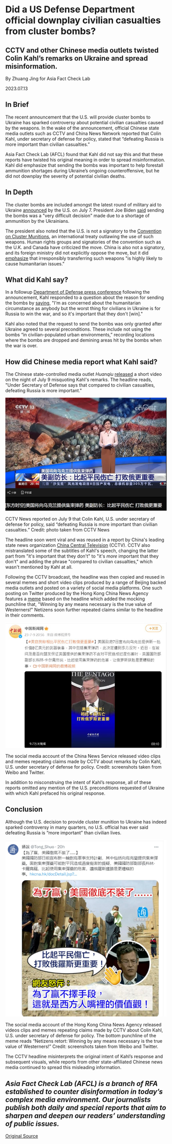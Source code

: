 # Did a US Defense Department official downplay civilian casualties from cluster bombs?

## CCTV and other Chinese media outlets twisted Colin Kahl’s remarks on Ukraine and spread misinformation.

By Zhuang Jing for Asia Fact Check Lab

2023.07.13

## In Brief

The recent announcement that the U.S. will provide cluster bombs to Ukraine has sparked controversy about potential civilian casualties caused by the weapons. In the wake of the announcement, official Chinese state media outlets such as CCTV and China News Network reported that Colin Kahl, under secretary of defense for policy, stated that “defeating Russia is more important than civilian casualties.”

Asia Fact Check Lab (AFCL) found that Kahl did not say this and that these reports have twisted his original meaning in order to spread misinformation. Kahl did emphasize that sending the bombs was important to help forestall ammunition shortages during Ukraine’s ongoing counteroffensive, but he did not downplay the severity of potential civilian deaths.

## In Depth

The cluster bombs are included amongst the latest round of military aid to Ukraine [announced](https://www.defense.gov/News/Releases/Release/Article/3451570/biden-administration-announces-additional-security-assistance-for-ukraine/) by the U.S. on July 7. President Joe Biden [said](https://edition.cnn.com/2023/07/07/politics/joe-biden-cluster-munitions-ukraine/index.html) sending the bombs was a "very difficult decision" made due to a shortage of ammunition by the Ukrainians.

The president also noted that the U.S. is not a signatory to the [Convention on Cluster Munitions](https://www.clusterconvention.org/), an international treaty outlawing the use of such weapons. Human rights groups and signatories of the convention such as the U.K. and Canada have criticized the move. China is also not a signatory, and its foreign ministry did not explicitly oppose the move, but it did [emphasize](https://www.fmprc.gov.cn/eng/xwfw_665399/s2510_665401/2511_665403/202307/t20230710_11110957.html) that irresponsibly transferring such weapons "is highly likely to cause humanitarian issues."

## What did Kahl say?

In a followup [Department of Defense press conference](https://www.pbs.org/newshour/world/watch-live-pentagon-holds-briefing-amid-reports-u-s-will-send-cluster-munitions-to-ukraine) following the announcement, Kahl responded to a question about the reason for sending the bombs by [saying](https://www.defense.gov/News/Transcripts/Transcript/Article/3452000/under-secretary-of-defense-for-policy-dr-colin-kahl-holds-press-briefing/), "I'm as concerned about the humanitarian circumstance as anybody but the worst thing for civilians in Ukraine is for Russia to win the war, and so it's important that they don't [win]."

Kahl also noted that the request to send the bombs was only granted after Ukraine agreed to several preconditions. These include not using the bombs “in civilian-populated urban environments,” recording locations where the bombs are dropped and demining areas hit by the bombs when the war is over.

## How did Chinese media report what Kahl said?

The Chinese state-controlled media outlet *Huanqiu*  [released](https://world.huanqiu.com/article/4DeIjb7kSHG) a short video on the night of July 9 misquoting Kahl's remarks. The headline reads, "Under Secretary of Defense says that compared to civilian casualties, defeating Russia is more important."

![CCTV News reported on July 9 that Colin Kahl, U.S. under secretary of defense for policy, said “defeating Russia is more important than civilian casualties.” Credit: photo taken from CCTV News](images/DTMUEMV5DSBRNR2VTURGTGWON4.png)

CCTV News reported on July 9 that Colin Kahl, U.S. under secretary of defense for policy, said “defeating Russia is more important than civilian casualties.” Credit: photo taken from CCTV News

The headline soon went viral and was reused in a report by China's leading state news organization [China Central Television](https://tv.cctv.com/2023/07/09/VIDEcbq6bKo4u8AvpZw3a0or230709.shtml) (CCTV). CCTV also mistranslated some of the subtitles of Kahl's speech, changing the latter part from "it's important that they don't" to "it's *more* important that they don't" and adding the phrase "compared to civilian casualties," which wasn't mentioned by Kahl at all.

Following the CCTV broadcast, the headline was then copied and reused in several memes and short video clips produced by a range of Beijing backed media outlets and posted on a variety of social media platforms. One such posting on Twitter produced by the Hong Kong China News Agency features a [meme](http://www.hkcna.hk/docDetail.jsp?id=100409275&channel=2810) based on the headline which added the mocking punchline that, "Winning by any means necessary is the true value of Westerners!" Netizens soon further repeated claims similar to the headline in their comments.

![The social media account of the China News Service released video clips and memes repeating claims made by CCTV about remarks by Colin Kahl, U.S. under secretary of defense for policy. Credit: screenshots taken from Weibo and Twitter.](images/U7I33Y3GFQ53YWPBURRQTU5CCY.png)

The social media account of the China News Service released video clips and memes repeating claims made by CCTV about remarks by Colin Kahl, U.S. under secretary of defense for policy. Credit: screenshots taken from Weibo and Twitter.

In addition to misconstruing the intent of Kahl’s response, all of these reports omitted any mention of the U.S. preconditions requested of Ukraine with which Kahl prefaced his original response.

## Conclusion

Although the U.S. decision to provide cluster munition to Ukraine has indeed sparked controversy in many quarters, no U.S. official has ever said defeating Russia is “more important” than civilian lives.

![The social media account of the Hong Kong China News Agency released videos clips and memes repeating claims made by CCTV about Colin Kahl, U.S. under secretary of defense for policy. The bottom punchline of the meme reads “Netizens retort: Winning by any means necessary is the true value of Westerners!” Credit: screenshots taken from Weibo and Twitter.](images/NNKVEZ7PPZZHIJHIT7MAKD3D5U.png)

The social media account of the Hong Kong China News Agency released videos clips and memes repeating claims made by CCTV about Colin Kahl, U.S. under secretary of defense for policy. The bottom punchline of the meme reads “Netizens retort: Winning by any means necessary is the true value of Westerners!” Credit: screenshots taken from Weibo and Twitter.

The CCTV headline misinterprets the original intent of Kahl’s response and subsequent visuals, while reports from other state-affiliated Chinese news media continued to spread this misleading information.

## *Asia Fact Check Lab (AFCL) is a branch of RFA established to counter disinformation in today’s complex media environment. Our journalists publish both daily and special reports that aim to sharpen and deepen our readers’ understanding of public issues.*



[Original Source](https://www.rfa.org/english/news/afcl/china-usa-cluster-07132023111145.html)